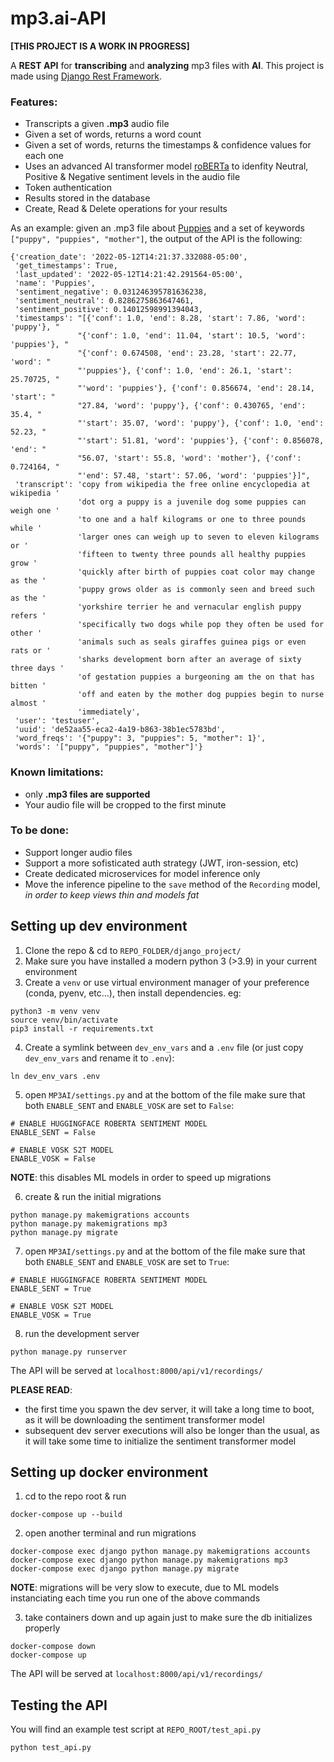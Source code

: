 # mp3.ai-API

**[THIS PROJECT IS A WORK IN PROGRESS]**

A **REST API** for **transcribing** and **analyzing** mp3 files with **AI**. This project is made using [Django Rest Framework](https://www.django-rest-framework.org/).

### Features:
- Transcripts a given **.mp3** audio file
- Given a set of words, returns a word count
- Given a set of words, returns the timestamps & confidence values for each one
- Uses an advanced AI transformer model [roBERTa](https://huggingface.co/cardiffnlp/twitter-roberta-base-sentiment) to idenfity Neutral, Positive & Negative sentiment levels in the audio file
- Token authentication
- Results stored in the database
- Create, Read & Delete operations for your results

As an example: given an .mp3 file about [Puppies](https://en.wikipedia.org/wiki/File:Puppy.ogg) and a set of keywords `["puppy", "puppies", "mother"]`, the output of the API is the following:

```
{'creation_date': '2022-05-12T14:21:37.332088-05:00',
 'get_timestamps': True,
 'last_updated': '2022-05-12T14:21:42.291564-05:00',
 'name': 'Puppies',
 'sentiment_negative': 0.031246395781636238,
 'sentiment_neutral': 0.8286275863647461,
 'sentiment_positive': 0.14012598991394043,
 'timestamps': "[{'conf': 1.0, 'end': 8.28, 'start': 7.86, 'word': 'puppy'}, "
               "{'conf': 1.0, 'end': 11.04, 'start': 10.5, 'word': 'puppies'}, "
               "{'conf': 0.674508, 'end': 23.28, 'start': 22.77, 'word': "
               "'puppies'}, {'conf': 1.0, 'end': 26.1, 'start': 25.70725, "
               "'word': 'puppies'}, {'conf': 0.856674, 'end': 28.14, 'start': "
               "27.84, 'word': 'puppy'}, {'conf': 0.430765, 'end': 35.4, "
               "'start': 35.07, 'word': 'puppy'}, {'conf': 1.0, 'end': 52.23, "
               "'start': 51.81, 'word': 'puppies'}, {'conf': 0.856078, 'end': "
               "56.07, 'start': 55.8, 'word': 'mother'}, {'conf': 0.724164, "
               "'end': 57.48, 'start': 57.06, 'word': 'puppies'}]",
 'transcript': 'copy from wikipedia the free online encyclopedia at wikipedia '
               'dot org a puppy is a juvenile dog some puppies can weigh one '
               'to one and a half kilograms or one to three pounds while '
               'larger ones can weigh up to seven to eleven kilograms or '
               'fifteen to twenty three pounds all healthy puppies grow '
               'quickly after birth of puppies coat color may change as the '
               'puppy grows older as is commonly seen and breed such as the '
               'yorkshire terrier he and vernacular english puppy refers '
               'specifically two dogs while pop they often be used for other '
               'animals such as seals giraffes guinea pigs or even rats or '
               'sharks development born after an average of sixty three days '
               'of gestation puppies a burgeoning am the on that has bitten '
               'off and eaten by the mother dog puppies begin to nurse almost '
               'immediately',
 'user': 'testuser',
 'uuid': 'de52aa55-eca2-4a19-b863-38b1ec5783bd',
 'word_freqs': '{"puppy": 3, "puppies": 5, "mother": 1}',
 'words': '["puppy", "puppies", "mother"]'}
 ```

### Known limitations:
- only **.mp3 files are supported**
- Your audio file will be cropped to the first minute

### To be done:
- Support longer audio files
- Support a more sofisticated auth strategy (JWT, iron-session, etc)
- Create dedicated microservices for model inference only
- Move the inference pipeline to the `save` method of the `Recording` model, *in order to keep views thin and models fat*

## Setting up dev environment

1. Clone the repo & cd to `REPO_FOLDER/django_project/`
2. Make sure you have installed a modern python 3 (>3.9) in your current environment
3. Create a `venv` or use virtual environment manager of your preference (conda, pyenv, etc...), then install dependencies. eg:
```
python3 -m venv venv
source venv/bin/activate
pip3 install -r requirements.txt
```
4. Create a symlink between `dev_env_vars` and a `.env` file (or just copy `dev_env_vars` and rename it to `.env`):
```
ln dev_env_vars .env
```
5. open `MP3AI/settings.py` and at the bottom of the file make sure that both `ENABLE_SENT` and `ENABLE_VOSK` are set to `False`:
```
# ENABLE HUGGINGFACE ROBERTA SENTIMENT MODEL
ENABLE_SENT = False

# ENABLE VOSK S2T MODEL
ENABLE_VOSK = False
```
**NOTE**: this disables ML models in order to speed up migrations

6. create & run the initial migrations
```
python manage.py makemigrations accounts
python manage.py makemigrations mp3
python manage.py migrate
```
7. open `MP3AI/settings.py` and at the bottom of the file make sure that both `ENABLE_SENT` and `ENABLE_VOSK` are set to `True`:
```
# ENABLE HUGGINGFACE ROBERTA SENTIMENT MODEL
ENABLE_SENT = True

# ENABLE VOSK S2T MODEL
ENABLE_VOSK = True
```
8. run the development server
```
python manage.py runserver
```
The API will be served at `localhost:8000/api/v1/recordings/`


**PLEASE READ**: 
- the first time you spawn the dev server, it will take a long time to boot, as it will be downloading the sentiment transformer model
- subsequent dev server executions will also be longer than the usual, as it will take some time to initialize the sentiment transformer model

## Setting up docker environment
1. cd to the repo root & run
```
docker-compose up --build
```
2. open another terminal and run migrations
```
docker-compose exec django python manage.py makemigrations accounts
docker-compose exec django python manage.py makemigrations mp3
docker-compose exec django python manage.py migrate
```
**NOTE**: migrations will be very slow to execute, due to ML models instanciating each time you run one of the above commands

3. take containers down and up again just to make sure the db initializes properly
```
docker-compose down
docker-compose up
```
The API will be served at `localhost:8000/api/v1/recordings/`

## Testing the API

You will find an example test script at `REPO_ROOT/test_api.py`
```
python test_api.py
```
